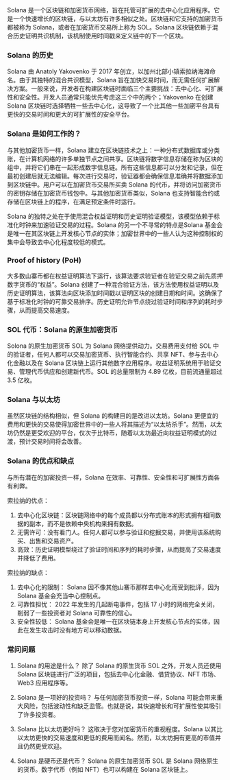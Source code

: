 Solana 是一个区块链和加密货币网络，旨在托管可扩展的去中心化应用程序。它是一个快速增长的区块链，与以太坊有许多相似之处。区块链和它支持的加密货币都被称为 Solana，或者在加密货币交易所上称为 SOL。Solana 区块链依赖于混合历史证明共识机制，该机制使用时间戳来定义链中的下一个区块。

### Solana 的历史

Solana 由 Anatoly Yakovenko 于 2017 年创立，以加州北部小镇索拉纳海滩命名。由于其独特的混合共识模型，Solana 旨在加快交易时间，而无需任何扩展解决方案。一般来说，开发者在构建区块链时面临三个主要挑战：去中心化、可扩展性和安全性。开发人员通常只能优先考虑这三个中的两个；Yakovenko 在创建 Solana 区块链时选择牺牲一些去中心化，这导致了一个比其他一些加密平台具有更快的交易时间和更大的可扩展性的安全平台。

### Solana 是如何工作的？

与其他加密货币一样，Solana 建立在区块链技术之上：一种分布式数据库或分类账，在计算机网络的许多单独节点之间共享。区块链将数字信息存储在称为区块的组中，并将它们串在一起形成数字信息链。所有这些信息都可以分发和记录，但在最初创建后就无法编辑。每次进行交易时，验证器都会确保信息准确并将数据添加到区块链中。用户可以在加密货币交易所买卖 Solana 的代币，并将访问加密货币的密钥存储在加密货币钱包中。与其他加密货币类似，Solana 也支持智能合约或存储在区块链上的程序，在满足预定条件时运行。

Solana 的独特之处在于使用混合权益证明和历史证明验证模型，该模型依赖于标准化时钟来加速验证交易的过程。Solana 的另一个不寻常的特点是Solana 基金会是唯一在其区块链上开发核心节点的实体；加密世界中的一些人认为这种控制权的集中会导致去中心化程度较低的模式。   

### Proof of history (PoH)

大多数山寨币都在权益证明算法下运行，该算法要求验证者在验证交易之前先质押数字货币的“权益”。Solana 创建了一种混合验证方法，该方法使用权益证明以及历史证明算法，该算法向区块添加时间戳以证明区块的创建日期和时间。这确保了基于标准化时钟的可靠交易排序。历史证明允许节点绕过验证时间和序列的耗时步骤，从而提高交易速度。

### SOL 代币：Solana 的原生加密货币

Solona 的原生加密货币 SOL 为 Solana 网络提供动力。交易费用支付给 SOL 中的验证者，任何人都可以交易加密货币、执行智能合约、共享 NFT、参与去中心化金融以及在 Solana 区块链上运行其他数字应用程序。权益证明系统用于验证交易、管理代币供应和创建新代币。SOL 的总量限制为 4.89 亿枚，目前流通量超过 3.5 亿枚。  

### Solana 与以太坊

虽然区块链的结构相似，但 Solana 的构建目的是改进以太坊。Solana 更便宜的费用和更快的交易使得加密世界中的一些人将其描述为“以太坊杀手”。然而，以太坊仍然是更受欢迎的平台，仅次于比特币，随着以太坊最近向权益证明模式的过渡，预计交易时间将会改善。 

### Solana 的优点和缺点

与所有潜在的加密投资一样，Solana 在效率、可靠性、安全性和可扩展性方面各有利弊。

索拉纳的优点：

1. 去中心化区块链：区块链网络中的每个成员都以分布式账本的形式拥有相同数据的副本，而不是依赖中央机构来拥有数据。 
2. 无需许可：没有看门人。任何人都可以参与验证和挖掘交易，并使用该系统购买、出售和交易资产。
3. 高效：历史证明模型绕过了验证时间和序列的耗时步骤，从而提高了交易速度并降低了费用。

索拉纳的缺点：

1. 去中心化的限制： Solana 因不像其他山寨币那样去中心化而受到批评，因为 Solana 基金会充当中心控制点。
2. 可靠性担忧： 2022 年发生的几起断电事件，包括 17 小时的网络完全关闭，削弱了一些投资者对 Solana 可靠性的信心。 
3. 安全性较低： Solana 基金会是唯一在区块链本身上开发核心节点的实体，因此在发生攻击时没有地方可以移动数据。

### 常问问题 

1. Solana 的用途是什么？
除了 Solana 的原生货币 SOL 之外，开发人员还使用 Solana 区块链进行广泛的项目，包括去中心化金融、借贷协议、NFT 市场、Web3 应用程序等。 

2. Solana 是一项好的投资吗？
与任何加密货币投资一样，Solana 可能会带来重大风险，包括波动性和缺乏监管。也就是说，其快速增长和可扩展性使其吸引了许多投资者。 

3. Solana 比以太坊更好吗？
这取决于您对加密货币的重视程度。Solana 以其比以太坊更快的交易速度和更低的费用而闻名。然而，以太坊拥有更高的市值并且仍然更受欢迎。

4. Solana 是硬币还是代币？
Solana 的原生加密货币 SOL 是 Solana 网络原生的货币。数字代币（例如 NFT）也可以构建在 Solana 区块链上。